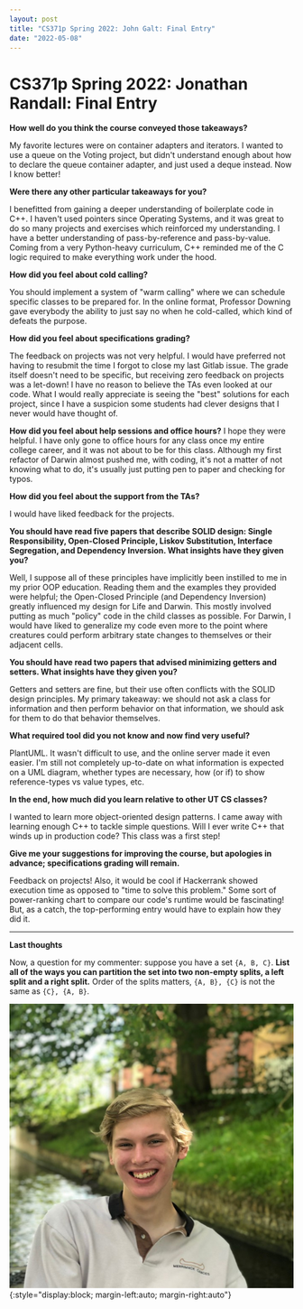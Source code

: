 ```yaml
---
layout: post
title: "CS371p Spring 2022: John Galt: Final Entry"
date: "2022-05-08"
---
```


# CS371p Spring 2022: Jonathan Randall: Final Entry

**How well do you think the course conveyed those takeaways?**

My favorite lectures were on container adapters and iterators. I wanted to use a queue on the Voting project, but didn't understand enough about how to declare the queue container adapter, and just used a deque instead. Now I know better!

**Were there any other particular takeaways for you?**

I benefitted from gaining a deeper understanding of boilerplate code in C++. I haven't used pointers since Operating Systems, and it was great to do so many projects and exercises which reinforced my understanding. I have a better understanding of pass-by-reference and pass-by-value. Coming from a very Python-heavy curriculum, C++ reminded me of the C logic required to make everything work under the hood.

**How did you feel about cold calling?**

You should implement a system of "warm calling" where we can schedule specific classes to be prepared for. In the online format, Professor Downing gave everybody the ability to just say no when he cold-called, which kind of defeats the purpose.

**How did you feel about specifications grading?**

The feedback on projects was not very helpful. I would have preferred not having to resubmit the time I forgot to close my last Gitlab issue. The grade itself doesn't need to be specific, but receiving zero feedback on projects was a let-down! I have no reason to believe the TAs even looked at our code. What I would really appreciate is seeing the "best" solutions for each project, since I have a suspicion some students had clever designs that I never would have thought of.

**How did you feel about help sessions and office hours?**
I hope they were helpful. I have only gone to office hours for any class once my entire college career, and it was not about to be for this class. Although my first refactor of Darwin almost pushed me, with coding, it's not a matter of not knowing what to do, it's usually just putting pen to paper and checking for typos.

**How did you feel about the support from the TAs?**

I would have liked feedback for the projects.

**You should have read five papers that describe SOLID design: Single Responsibility, Open-Closed Principle, Liskov Substitution, Interface Segregation, and Dependency Inversion. What insights have they given you?**

Well, I suppose all of these principles have implicitly been instilled to me in my prior OOP education. Reading them and the examples they provided were helpful; the Open-Closed Principle (and Dependency Inversion) greatly influenced my design for Life and Darwin. This mostly involved putting as much "policy" code in the child classes as possible. For Darwin, I would have liked to generalize my code even more to the point where creatures could perform arbitrary state changes to themselves or their adjacent cells.

**You should have read two papers that advised minimizing getters and setters. What insights have they given you?**

Getters and setters are fine, but their use often conflicts with the SOLID design principles. My primary takeaway: we should not ask a class for information and then perform behavior on that information, we should ask for them to do that behavior themselves.

**What required tool did you not know and now find very useful?**

PlantUML. It wasn't difficult to use, and the online server made it even easier. I'm still not completely up-to-date on what information is expected on a UML diagram, whether types are necessary, how (or if) to show reference-types vs value types, etc.

**In the end, how much did you learn relative to other UT CS classes?**

I wanted to learn more object-oriented design patterns. I came away with learning enough C++ to tackle simple questions. Will I ever write C++ that winds up in production code? This class was a first step!

**Give me your suggestions for improving the course, but apologies in advance; specifications grading will remain.**

Feedback on projects! Also, it would be cool if Hackerrank showed execution time as opposed to "time to solve this problem." Some sort of power-ranking chart to compare our code's runtime would be fascinating! But, as a catch, the top-performing entry would have to explain how they did it.

---

**Last thoughts**

Now, a question for my commenter: suppose you have a set `{A, B, C}`. **List all of the ways you can partition the set into two non-empty splits, a left split and a right split.** Order of the splits matters, `{A, B}, {C}` is not the same as `{C}, {A, B}`.

![Headshot](/assets/jonathan.png){:style="display:block; margin-left:auto; margin-right:auto"}